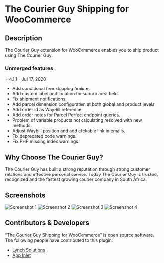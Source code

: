 # The Courier Guy Shipping for WooCommerce
## Description
The Courier Guy extension for WooCommerce enables you to ship product using The Courier Guy.

### Unmerged features
= 4.1.1 - Jul 17, 2020
* Add conditional free shipping feature.
* Add custom label and location for suburb area field.
* Fix shipment notifications.
* Add parcel dimension configuration at both global and product levels.
* Add order id as WayBill reference.
* Add order notes for Parcel Perfect endpoint queries.
* Problem of variable products not calculating resolved with new methods.
* Adjust Waybill position and add clickable link in emails.
* Fix deprecated code warnings.
* Fix PHP missing index warnings.

## Why Choose The Courier Guy?
The Courier Guy has built a strong reputation through strong customer relations and effective personal service. Today The Courier Guy is trusted, recognized and the fastest growing courier company in South Africa.

## Screenshots
![Screenshot 1](https://www.appinlet.com/wp-content/uploads/2020/06/screenshot-1.png "Screenshot 1")
![Screenshot 2](https://www.appinlet.com/wp-content/uploads/2020/06/screenshot-2.png "Screenshot 2")
![Screenshot 3](https://www.appinlet.com/wp-content/uploads/2020/06/screenshot-3.png "Screenshot 3")
![Screenshot 4](https://www.appinlet.com/wp-content/uploads/2020/06/screenshot-4.png "Screenshot 4")

## Contributors & Developers
“The Courier Guy Shipping for WooCommerce” is open source software. The following people have contributed to this plugin:
- [Lynch Solutions](http://lynchsolutions.co.za/)
- [App Inlet](https://www.appinlet.com/)
